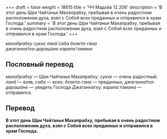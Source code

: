 +++
draft = false
weight = 18615
title = 'ЧЧ Мадхйа 12.206'
description = 'В этот день Шри Чайтанья Махапрабху, пребывая в очень радостном расположении духа, взял с Собой всех преданных и отправился в храм Господа.'
summary = 'В этот день Шри Чайтанья Махапрабху, пребывая в очень радостном расположении духа, взял с Собой всех преданных и отправился в храм Господа.'
+++

_маха̄прабху сукхе лан̃а̄ саба бхакта-ган̣а  
джаганна̄тха-дараш́ане карила̄ гамана_

## Пословный перевод

_маха̄прабху_ — Шри Чайтанья Махапрабху; _сукхе_ — очень радостный; _лан̃а̄_ — взяв; _саба_ — всех; _бхакта_\-_ган̣а_ — преданных; _джаганна̄тха_\-_дараш́ане_ — увидеть Господа Джаганнатху; _карила̄_ _гамана_ — отправился.

## Перевод

**В этот день Шри Чайтанья Махапрабху, пребывая в очень радостном расположении духа, взял с Собой всех преданных и отправился в храм Господа.**
